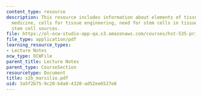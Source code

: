 ```yaml
---
content_type: resource
description: This resource includes information about elements of tissue engineering/regenerative
  medicine, cells for tissue engineering, need for stem cells in tissue engineering,
  stem cell sources.
file: https://ol-ocw-studio-app-qa.s3.amazonaws.com/courses/hst-535-principles-and-practice-of-tissue-engineering-fall-2004/3a5f2b759c20b4a04320ad52ee6527e8_s2b_marsilio.pdf
file_type: application/pdf
learning_resource_types:
- Lecture Notes
ocw_type: OCWFile
parent_title: Lecture Notes
parent_type: CourseSection
resourcetype: Document
title: s2b_marsilio.pdf
uid: 3a5f2b75-9c20-b4a0-4320-ad52ee6527e8
---
```

